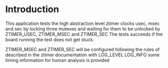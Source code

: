 # Introduction

This application tests the high abstraction level ztimer clocks usec, msec and sec
by locking three mutexes and waiting for them to
be unlocked by ZTIMER_USEC, ZTIMER_MSEC and ZTIMER_SEC
The tests succeeds if the board running the test does not get stuck.

ZTIMER_MSEC and ZTIMER_SEC will be configured following the rules of described
in the ztimer documentation with LOG_LEVEL LOG_INFO some timing information
for human analysis is provided
